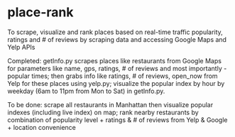 # place-rank
To scrape, visualize and rank places based on real-time traffic popularity, ratings and # of reviews by scraping data and accessing Google Maps and Yelp APIs

Completed:
getInfo.py scrapes places like restaurants from Google Maps for parameters like name, gps, ratings, # of reviews and most importantly - popular times;
then grabs info like ratings, # of reviews, open_now from Yelp for these places using yelp.py;
visualize the popular index by hour by weekday (6am to 11pm from Mon to Sat) in getInfo.py.

To be done:
scrape all restaurants in Manhattan then visualize popular indexes (including live index) on map;
rank nearby restaurants by combination of popularity level + ratings & # of reviews from Yelp & Google + location convenience
